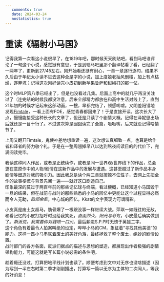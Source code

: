 ```yaml
---
   comments: true
   date: 2024-03-24
   nostatistics: true
---
```


# 重读《辐射小马国》
<!--more-->
记得我第一次看这小说很早了，在1819年吧，那时候天天刷贴吧，看到马吧谁评论了一句这个小说，感觉挺有意思，于是到辐马吧里那个翻译帖看了看，已经翻了一两年了，更新到27/45左右。刚开始看还挺有耐心，一章一章逐行逐句，结果不久后由于年纪太小读不进去这种全是字的小说，加上度娘老抽风删楼，加上有点枯燥，遂弃坑；记得这次刚好读完小皮初到新苹果鲁萨和甜椒打的那一仗。  

这个时MLP第八季已经出了，但是也没看过几集。后面上高中的就几乎再没关注过了（连完结的时候我都没注意。后来全部精力都放在和高中生活对线上了，直到21年初的时候才记起来这部动画，一搜，早都完结了，顿感唏嘘。又阴差阳错地发现[Fimtale](fimtale.com)，一看上面有FOE，感觉青春都回来了！于是直接开读。这次长大了点，慢慢能接受这种长长的文章了，但还是只读了个剧情大概。记得在泽妮思出场后就还是一目十行了。不过这次算是囫囵读完了全篇，咂咂嘴，后来就没记得啥情节了。  

上周又翻开Fimtale，鬼使神差地想重读一遍，这次想认真细致一点，也算是给作者和译者的努力敬个礼。于是在一整周翘掉早八以达到熬夜阅读目的的代价下，完满阅读完毕。  

我读这种同人作品，或者是正统续作，或者是同一世界观/世界线下的作品，总会更在意原作中的人物/剧情在这新作品中的发展与遭遇。这甚至超过了新作品本身剧情等塑造对我的吸引力。因此我总是读个两三章就按捺不住性子，去网上先把全作的故事梗概与背景先阅一遍——就好这口剧透自己。  
印象最深的莫过于两百年前的那些记忆球与终端，看过梗概，已经知道小马国毁于一旦的结果，但在战前与战时的那些熟悉的小马的回忆中更能让这个过程显得必然而令人无助，*政部余影*，中心城的回忆。Kkat的文字表现力可谓精彩。  

小皮真是废土女超马，肋骨爆了一根跟没事一样继续大战。萍琪一如既往的无敌，和看记忆的小皮打招呼时没给我笑死，*直面烈火*，*阳光与彩虹*，小皮最后确实做到了。*斯派克，我需要你对我喷一口火*。最后躺进S.P.P时无愧于英雄二字。  
这个角色有着最令人拍案叫绝的设定，哔哔小马的CM，象征着“寻找其他美德”的能力。这样一匹小马串联着废土的美好角落，最终拯救了整个废土，绝妙的剧情设置。  
战时部门的各方各面，反派们据点的描述与思想的塑造，都展现出作者极强的剧情架构能力，可能这就是写长篇小说必需的条件吧。  

趁着瘾还没过，打算把地平线计划也读了。顺便考虑到文中对无序也没啥描述（因为写到一半左右时第二季才刚刚播出，打算写一篇以无序为主体的二次同人，等我的好消息！
